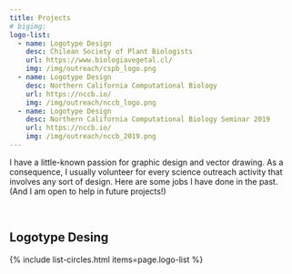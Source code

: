```yaml
---
title: Projects
# bigimg:
logo-list:
  - name: Logotype Design
    desc: Chilean Society of Plant Biologists
    url: https://www.biologiavegetal.cl/
    img: /img/outreach/cspb_logo.png
  - name: Logotype Design
    desc: Northern California Computational Biology
    url: https://nccb.io/
    img: /img/outreach/nccb_logo.png
  - name: Logotype Design
    desc: Northern California Computational Biology Seminar 2019
    url: https://nccb.io/
    img: /img/outreach/nccb_2019.png
---
```


I have a little-known passion for graphic design and vector drawing. As a consequence, I usually volunteer for every science outreach activity that involves any sort of design. Here are some jobs I have done in the past. (And I am open to help in future projects!)

<br>

## Logotype Desing

{% include list-circles.html items=page.logo-list %}

<br>
